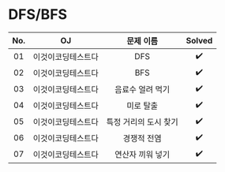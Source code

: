 # DFS/BFS


|          No.          |        OJ        |        문제 이름         |        Solved         |
| :-----: |  :--------: |:---------------------: | :-----: |
| 01 | 이것이코딩테스트다 | DFS | ✔️ |
| 02 | 이것이코딩테스트다 | BFS | ✔️ |
| 03 | 이것이코딩테스트다 | 음료수 얼려 먹기 | ✔️ |
| 04 | 이것이코딩테스트다 | 미로 탈출 | ✔️ |
| 05 | 이것이코딩테스트다 | 특정 거리의 도시 찾기 | ✔️ |
| 06 | 이것이코딩테스트다 | 경쟁적 전염 | ✔️ |
| 07 | 이것이코딩테스트다 | 연산자 끼워 넣기 | ✔️ |